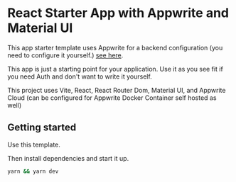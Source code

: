 # React Starter App with Appwrite and Material UI

This app starter template uses Appwrite for a backend configuration (you need to configure it yourself.) [see here](./src/app-constants.ts).

This app is just a starting point for your application. Use it as you see fit if you need Auth and don't want to write it yourself.

This project uses Vite, React, React Router Dom, Material UI, and Appwrite Cloud (can be configured for Appwrite Docker Container self hosted as well)

## Getting started

Use this template.

Then install dependencies and start it up.

```bash
yarn && yarn dev
```
